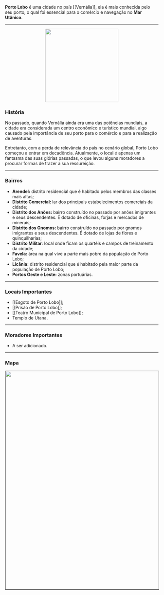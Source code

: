 **Porto Lobo** é uma cidade no país [[Vernália]], ela é mais conhecida pelo seu porto, o qual foi essencial para o comércio e navegação no **Mar Utânico**.

---

<div style="text-align: center;">
<img src="https://i.imgur.com/kVGYAxE.png" width="240">
</div>

### História

No passado, quando Vernália ainda era uma das potências mundiais, a cidade era considerada um centro econômico e turístico mundial, algo causado pela importância de seu porto para o comércio e para a realização de aventuras.

Entretanto, com a perda de relevância do país no cenário global, Porto Lobo começou a entrar em decadência. Atualmente, o local é apenas um fantasma das suas glórias passadas, o que levou alguns moradores a procurar formas de trazer a sua ressureição.

---

### Bairros

- **Arendel:** distrito residencial que é habitado pelos membros das classes mais altas;
- **Distrito Comercial:** lar dos principais estabelecimentos comerciais da cidade;
- **Distrito dos Anões:** bairro construído no passado por anões imigrantes e seus descendentes. É dotado de oficinas, forjas e mercados de minerais;
- **Distrito dos Gnomos:** bairro construído no passado por gnomos imigrantes e seus descendentes. É dotado de lojas de flores e quinquilharias;
- **Distrito Militar**: local onde ficam os quartéis e campos de treinamento da cidade;
- **Favela:** área na qual vive a parte mais pobre da população de Porto Lobo;
- **Licânia:** distrito residencial que é habitado pela maior parte da população de Porto Lobo;
- **Portos Oeste e Leste:** zonas portuárias.

---

### Locais Importantes

- [[Esgoto de Porto Lobo]];
- [[Prisão de Porto Lobo]];
- [[Teatro Municipal de Porto Lobo]];
- Templo de Utana.

---

### Moradores Importantes

- A ser adicionado.

---

### Mapa

<div style="text-align: center;">
<img src="https://i.imgur.com/KoiBxAX.jpg" width="715" style="border: 1px solid black;">
</div>